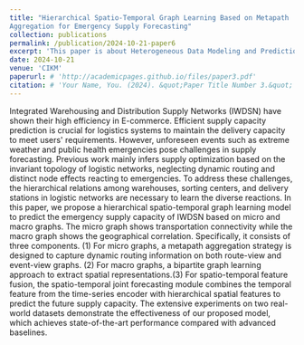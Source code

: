 ```yaml
---
title: "Hierarchical Spatio-Temporal Graph Learning Based on Metapath
Aggregation for Emergency Supply Forecasting"
collection: publications
permalink: /publication/2024-10-21-paper6
excerpt: 'This paper is about Heterogeneous Data Modeling and Prediction.'
date: 2024-10-21
venue: 'CIKM'
paperurl: # 'http://academicpages.github.io/files/paper3.pdf'
citation: # 'Your Name, You. (2024). &quot;Paper Title Number 3.&quot; <i>GitHub Journal of Bugs</i>. 1(3).'
---
```


Integrated Warehousing and Distribution Supply Networks (IWDSN) have shown their high efficiency in E-commerce. Efficient supply capacity prediction is crucial for logistics systems to maintain the delivery capacity to meet users' requirements. However, unforeseen events such as extreme weather and public health emergencies pose challenges in supply forecasting. Previous work mainly infers supply optimization based on the invariant topology of logistic networks, neglecting dynamic routing and distinct node effects reacting to emergencies. To address these challenges, the hierarchical relations among warehouses, sorting centers, and delivery stations in logistic networks are necessary to learn the diverse reactions. In this paper, we propose a hierarchical spatio-temporal graph learning model to predict the emergency supply capacity of IWDSN based on micro and macro graphs. The micro graph shows transportation connectivity while the macro graph shows the geographical correlation. Specifically, it consists of three components. (1) For micro graphs, a metapath aggregation strategy is designed to capture dynamic routing information on both route-view and event-view graphs. (2) For macro graphs, a bipartite graph learning approach to extract spatial representations.(3) For spatio-temporal feature fusion, the spatio-temporal joint forecasting module combines the temporal feature from the time-series encoder with hierarchical spatial features to predict the future supply capacity. The extensive experiments on two real-world datasets demonstrate the effectiveness of our proposed model, which achieves state-of-the-art performance compared with advanced baselines. 